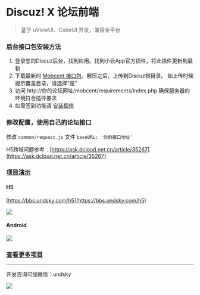 # Discuz! X 论坛前端

> 基于 uViewUI、ColorUI 开发，兼容全平台

### 后台接口包安装方法


1. 登录您的Discuz后台，找到应用。找到小云App官方插件，将此插件更新到最新
1. 下载最新的 [Mobcent 接口包](https://gitee.com/undsky/mobcent-open)，解压之后，上传到Discuz根目录。 如上传时候提示覆盖目录，请选择“是”
1. 访问 http://你的论坛网址/mobcent/requirements/index.php 确保服务器的环境符合插件要求
1. 如需签到功能请 [安装插件](https://addon.dismall.com/plugins/dsu_paulsign.html)

### 修改配置，使用自己的论坛接口

修改 `common/request.js` 文件 `baseURL: '你的接口地址'`

H5跨域问题参考：[https://ask.dcloud.net.cn/article/35267](https://ask.dcloud.net.cn/article/35267)

### [项目演示](https://cdn.cloud.undsky.com/portal/discuzx/)

#### H5

[https://bbs.undsky.com/h5](https://bbs.undsky.com/h5)

![](https://cdn.cloud.undsky.com/portal/discuzx/h5.png)

#### Android

![](https://cdn.cloud.undsky.com/portal/discuzx/android.png)


### [查看更多项目](https://www.undsky.com)

-------
开发咨询可加微信：undsky

![](https://undsky.com/public/img/wx.jpeg)
